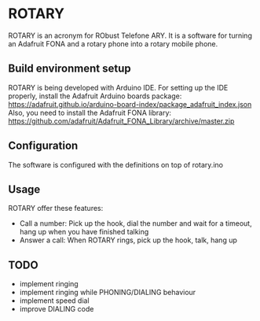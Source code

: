 # ROTARY

ROTARY is an acronym for RObust Telefone ARY. It is a software for turning an Adafruit FONA and a rotary phone into a rotary mobile phone.

## Build environment setup

ROTARY is being developed with Arduino IDE. For setting up the IDE properly, install the Adafruit Arduino boards package: https://adafruit.github.io/arduino-board-index/package_adafruit_index.json
Also, you need to install the Adafruit FONA library: https://github.com/adafruit/Adafruit_FONA_Library/archive/master.zip

## Configuration

The software is configured with the definitions on top of rotary.ino

## Usage

ROTARY offer these features:

 * Call a number: Pick up the hook, dial the number and wait for a timeout, hang up when you have finished talking
 * Answer a call: When ROTARY rings, pick up the hook, talk, hang up

## TODO

 * implement ringing
 * implement ringing while PHONING/DIALING behaviour
 * implement speed dial
 * improve DIALING code
